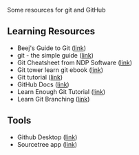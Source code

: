 Some resources for git and GitHub

## Learning Resources
- Beej's Guide to Git ([link](https://beej.us/guide/bggit/))
- git - the simple guide ([link](https://rogerdudler.github.io/git-guide/))
- Git Cheatsheet from NDP Software ([link](https://www.ndpsoftware.com/git-cheatsheet.html))
- Git tower learn git ebook ([link](https://www.git-tower.com/learn/git/ebook))
- Git tutorial ([link](https://git-scm.com/docs/gittutorial))
- GitHub Docs ([link](https://docs.github.com/en/get-started))
- Learn Enough Git Tutorial ([link](https://www.learnenough.com/git-tutorial/))
- Learn Git Branching ([link](https://learngitbranching.js.org/))

## Tools
- Github Desktop ([link](https://github.com/apps/desktop))
- Sourcetree app ([link](https://www.sourcetreeapp.com/))

